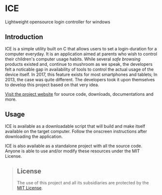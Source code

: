 # ICE
Lightweight opensource login controller for windows 

## Introduction

ICE is a simple utility built on C that allows users to set a login-duration for a computer everyday. It is an application aimed at parents who wish to control their children's computer usage habits. While several _safe browsing_ products existed and, continue to mushroom as we speak, the developers felt a noticable gap in availability of tools to control the actual usage of the device itself. In 2017, this feature exists for most smartphones and tablets; In 2013, the case was quite different. The developers took it upon themselves to develop this project based on that very idea.

[Visit the project website](https://ice.netlify.com/) for source code, downloads, documentations and more.

## Usage

ICE is available as a downloadable script that will build and make itself available on the target computer. Follow the onscreen instructions after downloading the application.

ICE is also available as a standalone project with all the source code. Anyone is able to use and/or modify these resources under the MIT License.

> ## License
> The use of this project and all its subsidiaries are protected by the [MIT License](#LICENSE).